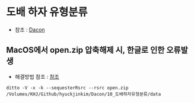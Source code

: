# 도배 하자 유형분류
- 참조 : [Dacon](https://dacon.io/competitions/official/236082/overview/description)

## MacOS에서 open.zip 압축해제 시, 한글로 인한 오류발생
- 해결방법 참조 : [참조](https://woongheelee.com/entry/%EB%A7%A5mac-os%EC%97%90%EC%84%9C-%ED%95%9C%EA%B8%80%ED%8C%8C%EC%9D%BC-unzip-%EC%95%88%EB%90%A0-%EB%95%8C)
```
ditto -V -x -k --sequesterRsrc --rsrc open.zip /Volumes/KHJ/Github/hyuckjinkim/Dacon/10_도배하자유형분류/data
```